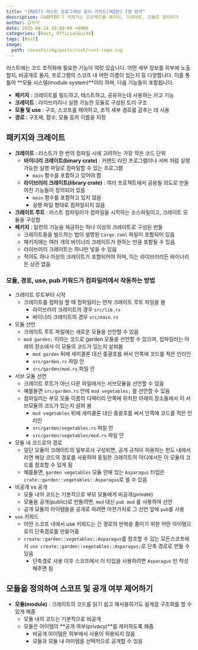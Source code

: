```yaml
---
title: "[RUST] 러스트 프로그래밍 공식 가이드(제2판) 7장 요약"
description: CHAPTER 7 커져가는 프로젝트를 패키지, 크레이트, 모듈로 관리하기
author: 김우석
date: 2025-08-24 19:00:00 +0900
categories: [Rust, OfficialGuide]
tags: [Rust]
image:
  path: /assets/img/posts/rust/rust-logo.svg
---
```


러스트에는 코드 조직화에 필요한 기능이 여럿 있습니다. 어떤 세부 정보를 외부에 노출할지, 비공개로 둘지, 프로그램의 스코프 내 어떤 이름이 있는지 등 다양합니다. 이를 통틀어 **모듈 시스템(module system)**이라 하며, 다음 기능들이 포함됩니다.

- **패키지** : 크레이트를 빌드하고, 테스트하고, 공유하는데 사용하는 카고 기능
- **크레이트** : 라이브러리나 실행 가능한 모듈로 구성된 트리 구조
- **모듈 및 use** : 구조, 스코프를 제어하고, 조직 세부 경로를 감추는 데 사용
- **경로** : 구조체, 함수, 모듈 등의 이름을 지정

## 패키지와 크레이트
- **크레이트** : 러스트가 한 번의 컴파일 시에 고려하는 가장 작은 코드 단위
    - **바이너리 크레이트(binary crate)** : 커맨드 라인 프로그램이나 서버 처럼 실행 가능한 실행 파일로 컴파일할 수 있는 프로그램
        - `main` 함수를 포함하고 있어야 함
    - **라이브러리 크레이트(library crate)** : 여러 프로젝트에서 공용될 의도로 만들어진 기능들이 정의되어 있음
        - `main` 함수를 포함하고 있지 않음
        - 실행 파일 형태로 컴파일되지 않음
- **크레이트 루트** : 러스트 컴파일러가 컴파일을 시작하는 소스파일이고, 크레이트 모듈을 구성함
- **패키지** : 일련의 기능을 제공하는 하나 이상의 크레이트로 구성된 번들
    - 크레이트들을 빌드하는 법이 설명된 `Cargo.toml` 파일이 포함되어 있음
    - 패키지에는 여러 개의 바이너리 크레이트가 원하는 만큼 포함될 수 있음
    - 라이브러리 크레이트는 하나만 넣을 수 있음
    - 적어도 하나 이상의 크레이트가 포함되어야 하며, 이는 라이브러리든 바이너리든 상관 없음

### 모듈, 경로, use, pub 키워드가 컴파일러에서 작동하는 방법
- 크레이트 루트부터 시작
    - 크레이트를 컴파일 할 때 컴파일러는 먼저 크레이트 루트 파일을 봄
        - 라이브러리 크레이트의 경우 `src/lib.rs`
        - 바이너리 크레이트의 경우 `src/main.rs`
- 모듈 선언
    - 크레이트 루트 파일에는 새로운 모듈을 선언할 수 있음
    - `mod garden;` 이라는 코드로 garden 모듈을 선언할 수 있으며, 컴파일러는 아래의 장소에서 이 모듈의 코드가 있는지 살펴봄
        - `mod garden` 뒤에 세미콜론 대신 중괄호를 써서 안쪽에 코드를 적은 인라인
        - `src/garden.rs` 파일 안
        - `src/garden/mod.rs` 파일 안
- 서브 모듈 선언
    - 크레이트 루트가 아닌 다른 파일에서는 서브모듈을 선언할 수 있음
    - 예를들면 `src/garden.rs` 안에 `mod vegetables;` 를 선언할 수 있음
    - 컴파일러는 부모 모듈 이름의 디렉터리 안쪽에 위치한 아래의 장소들에서 이 서브모듈의 코드가 있는지 살펴 봄
        - `mod vegetables` 뒤에 세미콜론 대신 중괄호를 써서 안쪽에 코드를 적은 인라인
        - `src/garden/vegetables.rs` 파일 안
        - `src/garden/vegetables/mod.rs` 파일 안
- 모듈 내 코드로의 경로
    - 일단 모듈이 크레이트의 일부로서 구성되면, 공개 규칙이 허용하는 한도 내에서라면 해당 코드의 경로를 사용하여 동일한 크레이트의 어디에서든 이 모듈의 코드를 참조할 수 있게 됨
    - 예를들면, `garden vegetables` 모듈 안에 있는 `Asparagus` 타입은 `crate::garden::vegetables::Asparagus`로 쓸 수 있음
- 비공개 vs 공개
    - 모듈 내의 코드는 기본적으로 부모 모듈에게 비공개(private)
    - 모듈을 공개(public)로 만들려면, `mod` 대신 `pub mod` 를 사용하여 선언
    - 공개 모듈의 아이템들을 공개로 하려면 마찬가지로 그 선언 앞에 `pub`를 사용
- `use` 키워드
    - 어떤 스코프 내에서 use 키워드는 긴 경로의 반복을 줄이기 위한 어떤 아이템으로의 단축경로를 만들어줌
    - `create::garden::vegetables::Asparagus`를 참조할 수 있는 모든스코프에서 `use create::garden::vegetables::Asparagus;`로 단축 경로로 만들 수 있음
        - 단축경로 사용 이후 스코프에서 이 타입을 사용하려면 `Asparagus` 만 작성해주면 됨


## 모듈을 정의하여 스코프 및 공개 여부 제어하기
- **모듈(module)** : 크레이트의 코드를 읽기 쉽고 재사용하기도 쉽게끔 구조화를 할 수 있게 해줌
    - 모듈 내의 코드는 기본적으로 비공개
    - 모듈은 아이템의 **공개 여부(privacy)**를 제어하도록 해줌
        - 비공개 아이템은 외부에서 사용이 허용되지 않음
        - 모듈과 모듈 내 아이템을 선택적으로 공개할 수 있음
